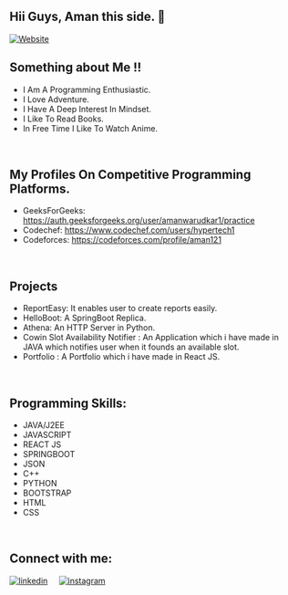 ## Hii Guys, Aman this side. 👋

[![Website](https://img.shields.io/static/v1?style=for-the-badge&label=PORTFOLIO&message=%20&color=GREEN)](https://aman100.github.io/portfolio)

## Something about Me !!
- I Am A Programming Enthusiastic.
- I Love Adventure.
- I Have A Deep Interest In Mindset.
- I Like To Read Books.
- In Free Time I Like To Watch Anime.

<br />

## My Profiles On Competitive Programming Platforms.
- GeeksForGeeks: https://auth.geeksforgeeks.org/user/amanwarudkar1/practice 
- Codechef: https://www.codechef.com/users/hypertech1
- Codeforces: https://codeforces.com/profile/aman121

<br />

## Projects
- ReportEasy: It enables user to create reports easily.
- HelloBoot: A SpringBoot Replica.
- Athena: An HTTP Server in Python.
- Cowin Slot Availability Notifier : An Application which i have made in JAVA which notifies user when it founds an available slot. 
- Portfolio : A Portfolio which i have made in React JS.

<br />

## Programming Skills:

- JAVA/J2EE
- JAVASCRIPT
- REACT JS
- SPRINGBOOT
- JSON
- C++
- PYTHON
- BOOTSTRAP
- HTML
- CSS

<br />

## Connect with me:

[![linkedin](https://img.shields.io/badge/-LinkedIn-blue?style=flat&logo=LinkedIn&logoColor=white)](https://linkedin.com/in/aman-warudkar-06811b149) &nbsp;&nbsp;&nbsp;
[![instagram](https://img.shields.io/badge/-Instagram-red?style=flat&logo=Instagram&logoColor=white)](https://www.instagram.com/aman_warudkar1)

[website]: https://aman100.github.io/portfolio
[instagram]: https://instagram.com/aman_warudkar1
[linkedin]: https://linkedin.com/in/aman-warudkar-06811b149
